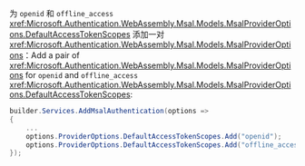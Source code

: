 <span data-ttu-id="df363-101">为 `openid` 和 `offline_access` <xref:Microsoft.Authentication.WebAssembly.Msal.Models.MsalProviderOptions.DefaultAccessTokenScopes> 添加一对 <xref:Microsoft.Authentication.WebAssembly.Msal.Models.MsalProviderOptions>：</span><span class="sxs-lookup"><span data-stu-id="df363-101">Add a pair of <xref:Microsoft.Authentication.WebAssembly.Msal.Models.MsalProviderOptions> for `openid` and `offline_access` <xref:Microsoft.Authentication.WebAssembly.Msal.Models.MsalProviderOptions.DefaultAccessTokenScopes>:</span></span>

```csharp
builder.Services.AddMsalAuthentication(options =>
{
    ...
    options.ProviderOptions.DefaultAccessTokenScopes.Add("openid");
    options.ProviderOptions.DefaultAccessTokenScopes.Add("offline_access");
});
```
